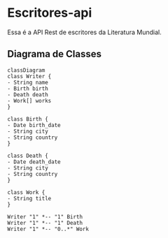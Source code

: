 # Escritores-api
Essa é a API Rest de escritores da Literatura Mundial.

## Diagrama de Classes
```mermaid
classDiagram
class Writer {
- String name
- Birth birth
- Death death
- Work[] works
}

class Birth {
- Date birth_date
- String city
- String country
}

class Death {
- Date death_date
- String city
- String country
}

class Work {
- String title
}

Writer "1" *-- "1" Birth
Writer "1" *-- "1" Death
Writer "1" *-- "0..*" Work
```
